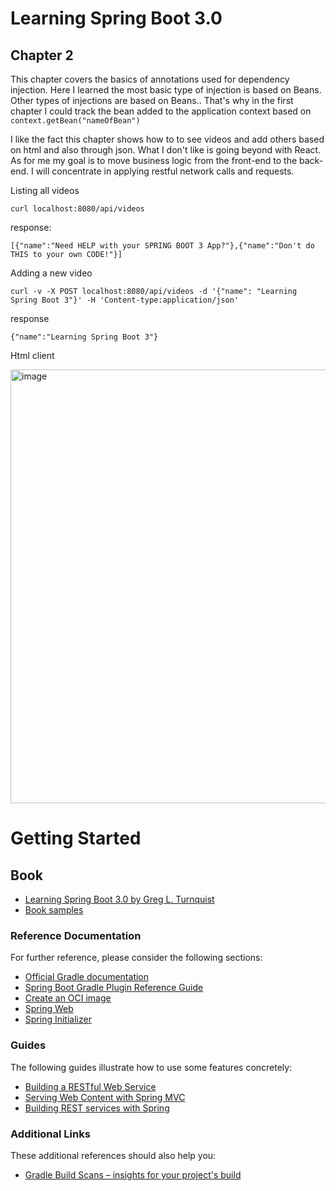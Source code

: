 # Learning Spring Boot 3.0

## Chapter 2

This chapter covers the basics of annotations used for dependency injection.
Here I learned the most basic type of injection is based on Beans. Other types of injections are based on Beans.. That's why in the first chapter I could track the bean added to the application context based on `context.getBean("nameOfBean")`


I like the fact this chapter shows how to to see videos and add others based on html and also through json.
What I don't like is going beyond with React. As for me my goal is to move business logic from the front-end to the back-end. I will concentrate in applying restful network calls and requests.

Listing all videos
```
curl localhost:8080/api/videos 
```

response:
```
[{"name":"Need HELP with your SPRING BOOT 3 App?"},{"name":"Don't do THIS to your own CODE!"}]
```

Adding a new video
```
curl -v -X POST localhost:8080/api/videos -d '{"name": "Learning Spring Boot 3"}' -H 'Content-type:application/json'
```

response
```
{"name":"Learning Spring Boot 3"}
```

Html client

<img width="694" alt="image" src="https://github.com/juanmendez/spring-boot-essentials/assets/3371622/e58a10d4-e1d6-437a-8cbf-9e190bf5c858">



# Getting Started

## Book
* [Learning Spring Boot 3.0 by Greg L. Turnquist](https://learning.oreilly.com/library/view/learning-spring-boot/)
* [Book samples](https://github.com/PacktPublishing/Learning-Spring-Boot-3.0-Third-Edition)

### Reference Documentation
For further reference, please consider the following sections:

* [Official Gradle documentation](https://docs.gradle.org)
* [Spring Boot Gradle Plugin Reference Guide](https://docs.spring.io/spring-boot/docs/3.2.2/gradle-plugin/reference/html/)
* [Create an OCI image](https://docs.spring.io/spring-boot/docs/3.2.2/gradle-plugin/reference/html/#build-image)
* [Spring Web](https://docs.spring.io/spring-boot/docs/3.2.2/reference/htmlsingle/index.html#web)
* [Spring Initializer](https://start.spring.io/)

### Guides
The following guides illustrate how to use some features concretely:

* [Building a RESTful Web Service](https://spring.io/guides/gs/rest-service/)
* [Serving Web Content with Spring MVC](https://spring.io/guides/gs/serving-web-content/)
* [Building REST services with Spring](https://spring.io/guides/tutorials/rest/)

### Additional Links
These additional references should also help you:

* [Gradle Build Scans – insights for your project's build](https://scans.gradle.com#gradle)

